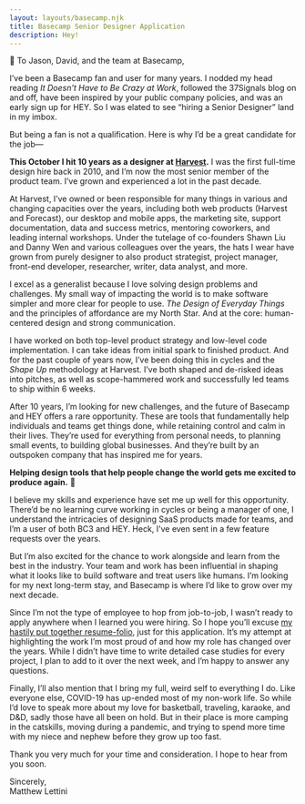```yaml
---
layout: layouts/basecamp.njk
title: Basecamp Senior Designer Application
description: Hey!
---
```


👋 To Jason, David, and the team at Basecamp,

I’ve been a Basecamp fan and user for many years. I nodded my head reading *It Doesn’t Have to Be Crazy at Work*, followed the 37Signals blog on and off, have been inspired by your public company policies, and was an early sign up for HEY. So I was elated to see “hiring a Senior Designer” land in my imbox.

But being a fan is not a qualification. Here is why I’d be a great candidate for the job—

**This October I hit 10 years as a designer at [Harvest](https://getharvest.com).** I was the first full-time design hire back in 2010, and I’m now the most senior member of the product team. I’ve grown and experienced a lot in the past decade.

At Harvest, I’ve owned or been responsible for many things in various and changing capacities over the years, including both web products (Harvest and Forecast), our desktop and mobile apps, the marketing site, support documentation, data and success metrics, mentoring coworkers, and leading internal workshops. Under the tutelage of co-founders Shawn Liu and Danny Wen and various colleagues over the years, the hats I wear have grown from purely designer to also product strategist, project manager, front-end developer, researcher, writer, data analyst, and more.

I excel as a generalist because I love solving design problems and challenges. My small way of impacting the world is to make software simpler and more clear for people to use. *The Design of Everyday Things* and the principles of affordance are my North Star. And at the core: human-centered design and strong communication.

I have worked on both top-level product strategy and low-level code implementation. I can take ideas from initial spark to finished product. And for the past couple of years now, I’ve been doing this in cycles and the *Shape Up* methodology at Harvest. I’ve both shaped and de-risked ideas into pitches, as well as scope-hammered work and successfully led teams to ship within 6 weeks.

After 10 years, I’m looking for new challenges, and the future of Basecamp and HEY offers a rare opportunity. These are tools that fundamentally help individuals and teams get things done, while retaining control and calm in their lives. They’re used for everything from personal needs, to planning small events, to building global businesses. And they’re built by an outspoken company that has inspired me for years.

**Helping design tools that help people change the world gets me excited to produce again.** 👏

I believe my skills and experience have set me up well for this opportunity. There’d be no learning curve working in cycles or being a manager of one, I understand the intricacies of designing SaaS products made for teams, and I’m a user of both BC3 and HEY. Heck, I’ve even sent in a few feature requests over the years.

But I’m also excited for the chance to work alongside and learn from the best in the industry. Your team and work has been influential in shaping what it looks like to build software and treat users like humans. I’m looking for my next long-term stay, and Basecamp is where I’d like to grow over my next decade.

Since I’m not the type of employee to hop from job-to-job, I wasn’t ready to apply anywhere when I learned you were hiring. So I hope you’ll excuse [my hastily put together resume-folio](https://matthewlettini.me/basecamp), just for this application. It’s my attempt at highlighting the work I’m most proud of and how my role has changed over the years. While I didn’t have time to write detailed case studies for every project, I plan to add to it over the next week, and I’m happy to answer any questions.

Finally, I’ll also mention that I bring my full, weird self to everything I do. Like everyone else, COVID-19 has up-ended most of my non-work life. So while I’d love to speak more about my love for basketball, traveling, karaoke, and D&amp;D, sadly those have all been on hold. But in their place is more camping in the catskills, moving during a pandemic, and trying to spend more time with my niece and nephew before they grow up too fast.

Thank you very much for your time and consideration. I hope to hear from you soon.

Sincerely,<br>
Matthew Lettini
